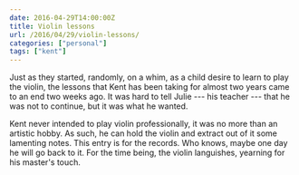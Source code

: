 ```yaml
---
date: 2016-04-29T14:00:00Z
title: Violin lessons
url: /2016/04/29/violin-lessons/
categories: ["personal"]
tags: ["kent"]
---
```


Just as they started, randomly, on a whim, as a child desire to learn to play the violin, the lessons that Kent has been taking for almost two years came to an end two weeks ago. It was hard to tell Julie --- his teacher --- that he was not to continue, but it was what he wanted.

Kent never intended to play violin professionally, it was no more than an artistic hobby. As such, he can hold the violin and extract out of it some lamenting notes. This entry is for the records. Who knows, maybe one day he will go back to it. For the time being, the violin languishes, yearning for his master's touch.
